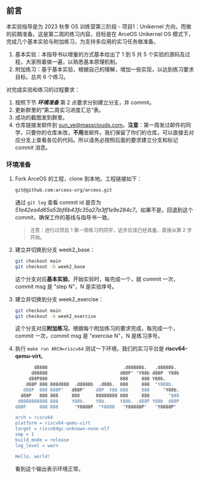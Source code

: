 ## 前言



本实验指导是为 2023 秋季 OS 训练营第三阶段 - 项目1：Unikernel 方向，而做的前期准备。这是第二周的练习内容，目标是在 ArceOS Unikernel OS 模式下，完成几个基本实验与附加练习，为支持多应用的实习任务做准备。

1. 基本实验：本指导书以增量的方式基本给出了 1 到 5 共 5 个实验的源码及过程，大家照着做一遍，以熟悉基本原理机制。
2. 附加练习：基于基本实验，根据自己的理解，增加一些实现，以达到练习要求目标。总共 6 个练习。

对完成实验和练习的过程要求：

1. 按照下节 ***环境准备*** 第 2 点要求分别建立分支，并 commit。
2. 更新群里的”第二周实习进度汇总“表。
3. 成功的截图发到群里。
4. 仓库链接发邮件到 sun_ye@massclouds.com。**注意**：第一周发过邮件的同学，只要你的仓库未改，**不用**发邮件。我们保留了你们的仓库，可以直接去对应分支上查看各位的代码。所以请务必按照后面的要求建立分支和标记 commit 消息。



### 环境准备

1. Fork ArceOS 的工程，clone 到本地。工程链接如下：

   ```bash
   git@github.com:arceos-org/arceos.git
   ```

   通过 `git log` 查看 commit id 是否为 *51a42ea4d65a53bf6b43fc35a27a3ff1e9e284c7*。如果不是，回退到这个 commit，确保工作的基线与指导书一致。

   > <font size=2>注意：进行过项目 1 第一周练习的同学，这步应该已经具备，直接从第 2 步开始。</font>

2. 建立并切换到分支 week2_base：

   ```bash
   git checkout main
   git checkout -b week2_base
   ```

   这个分支对应**基本实验**。开始实验时，每完成一个，就 commit  一次，commit msg 是 "step N"，N 是实验序号。

3. 建立并切换到分支 week2_exercise：

   ```bash
   git checkout main
   git checkout -b week2_exercise
   ```

   这个分支对应**附加练习**。根据每个附加练习的要求完成，每完成一个，commit 一次，commit msg 是 "exercise N"，N 是练习序号。

4. 执行 `make run ARCH=riscv64` 测试一下环境，我们的实习平台是 **riscv64-qemu-virt**。

   ```bash
          d8888                            .d88888b.   .d8888b.
         d88888                           d88P" "Y88b d88P  Y88b
        d88P888                           888     888 Y88b.
       d88P 888 888d888  .d8888b  .d88b.  888     888  "Y888b.
      d88P  888 888P"   d88P"    d8P  Y8b 888     888     "Y88b.
     d88P   888 888     888      88888888 888     888       "888
    d8888888888 888     Y88b.    Y8b.     Y88b. .d88P Y88b  d88P
   d88P     888 888      "Y8888P  "Y8888   "Y88888P"   "Y8888P"
   
   arch = riscv64
   platform = riscv64-qemu-virt
   target = riscv64gc-unknown-none-elf
   smp = 1
   build_mode = release
   log_level = warn
   
   Hello, world!
   ```

   看到这个输出表示环境正常。
